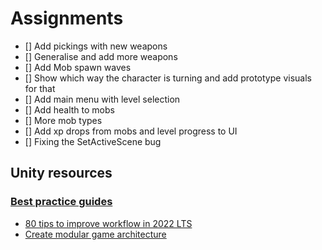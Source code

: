 # Assignments

- [] Add pickings with new weapons
- [] Generalise and add more weapons
- [] Add Mob spawn waves
- [] Show which way the character is turning and add prototype visuals for that
- [] Add main menu with level selection
- [] Add health to mobs
- [] More mob types
- [] Add xp drops from mobs and level progress to UI
- [] Fixing the SetActiveScene bug




## Unity resources

### [Best practice guides](https://docs.unity3d.com/Manual/best-practice-guides.html)

- [80 tips to improve workflow in 2022 LTS](https://unity.com/resources/improve-workflow-unity-2022-lts-ebook?isGated=false) 
- [Create modular game architecture](https://unity.com/resources/create-modular-game-architecture-with-scriptable-objects-ebook?isGated=false)
